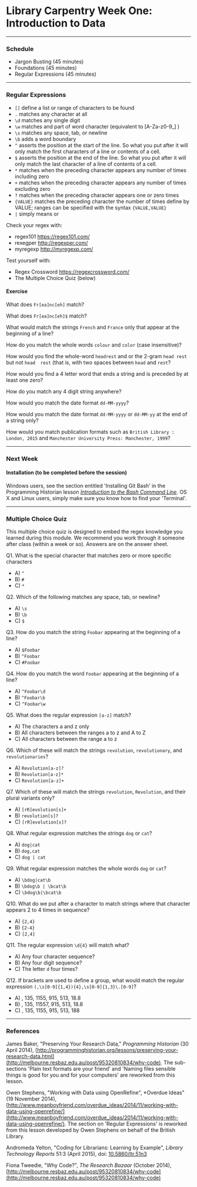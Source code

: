 # Library Carpentry Week One: Introduction to Data

_____
### Schedule

- Jargon Busting (45 minutes)
- Foundations (45 minutes)
- Regular Expressions (45 minutes)

_____
### Regular Expressions

- `[]` define a list or range of characters to be found
- `.` matches any character at all
- `\d` matches any single digit
- `\w` matches and part of word character (equivalent to [A-Za-z0-9_] )
- `\s` matches any space, tab, or newline
- `\b` adds a word boundary
- `^` asserts the position at the start of the line. So what you put after it will only match the first characters of a line or contents of a cell.
- `$` asserts the position at the end of the line. So what you put after it will only match the last character of a line of contents of a cell.
- `*` matches when the preceding character appears any number of times including zero
- `+` matches when the preceding character appears any number of times excluding zero
- `?` matches when the preceding character appears one or zero times
- `{VALUE}` matches the preceding character the number of times define by VALUE; ranges can be specified with the syntax `{VALUE,VALUE}`
- `|` simply means or

Check your regex with:
- regex101 https://regex101.com/
- rexegper http://regexper.com/
- myregexp http://myregexp.com/

Test yourself with:
- Regex Crossword https://regexcrossword.com/
- The Multiple Choice Quiz (below)

#### Exercise

What does `Fr[ea]nc[eh]` match?

What does `Fr[ea]nc[eh]$` match?

What would match the strings `French` and `France` only that appear at the beginning of a line?

How do you match the whole words `colour` and `color` (case insensitive)?

How would you find the whole-word `headrest` and or the 2-gram `head rest` but not `head  rest` (that is, with two spaces between `head` and `rest`?

How would you find a 4 letter word that ends a string and is preceded by at least one zero?

How do you match any 4 digit string anywhere?

How would you match the date format `dd-MM-yyyy`?

How would you match the date format `dd-MM-yyyy` or `dd-MM-yy` at the end of a string only?

How would you match publication formats such as `British Library : London, 2015` and `Manchester University Press: Manchester, 1999`?

_____
### Next Week

#### Installation (to be completed before the session)

Windows users, see the section entitled 'Installing Git Bash' in the Programming Historian lesson [*Introduction to the Bash Command Line*](http://programminghistorian.org/lessons/intro-to-bash). OS X and Linux users, simply make sure you know how to find your 'Terminal'.

_____
### Multiple Choice Quiz

This multiple choice quiz is designed to embed the regex knowledge you learned during this module. We recommend you work through it someone after class (within a week or so). Answers are on the answer sheet.

Q1. What is the special character that matches zero or more specific characters

- A) `^`
- B) `#`
- C) `*`

Q2. Which of the following matches any space, tab, or newline?

- A) `\s`
- B) `\b`
- C) `$`

Q3. How do you match the string `Foobar` appearing at the beginning of a line?

- A) `$Foobar`
- B) `^Foobar`
- C) `#Foobar`

Q4. How do you match the word `Foobar` appearing at the beginning of a line?

- A) `^Foobar\d`
- B) `^Foobar\b`
- C) `^Foobar\w`

Q5. What does the regular expression `[a-z]` match?

- A) The characters a and z only
- B) All characters between the ranges a to z and A to Z
- C) All characters between the range a to z

Q6. Which of these will match the strings `revolution`, `revolutionary`, and `revolutionaries`?

- A) `Revolution[a-z]?`
- B) `Revolution[a-z]*`
- C) `Revolution[a-z]+`

Q7. Which of these will match the strings `revolution`, `Revolution`, and their plural variants only?

- A) `[rR]evolution[s]+`
- B) `revolution[s]?`
- C) `[rR]evolution[s]?`

Q8. What regular expression matches the strings `dog` or `cat`?

- A) `dog|cat`
- B) `dog,cat`
- C) `dog | cat`

Q9. What regular expression matches the whole words `dog` or `cat`?

- A) `\bdog|cat\b`
- B) `\bdog\b | \bcat\b`
- C) `\bdog\b|\bcat\b`

Q10. What do we put after a character to match strings where that character appears 2 to 4 times in sequence?

- A) `{2,4}`
- B) `{2-4}`
- C) `[2,4]`

Q11. The regular expression `\d{4}` will match what?

- A) Any four character sequence?
- B) Any four digit sequence?
- C) The letter `d` four times?

Q12. If brackets are used to define a group, what would match the regular expression `(,\s[0-9]{1,4}){4},\s[0-9]{1,3}\.[0-9]`?

- A) , 135, 1155, 915, 513, 18.8
- B) , 135, 11557, 915, 513, 18.8
- C) , 135, 1155, 915, 513, 188

_____
### References

James Baker, "Preserving Your Research Data," *Programming Historian* (30 April 2014), [http://programminghistorian.org/lessons/preserving-your-research-data.html](http://melbourne.resbaz.edu.au/post/95320810834/why-code). The sub-sections 'Plain text formats are your friend' and 'Naming files sensible things is good for you and for your computers' are reworked from this lesson.

Owen Stephens, "Working with Data using OpenRefine", *Overdue Ideas" (19 November 2014), [http://www.meanboyfriend.com/overdue_ideas/2014/11/working-with-data-using-openrefine/](http://www.meanboyfriend.com/overdue_ideas/2014/11/working-with-data-using-openrefine/). The section on 'Regular Expressions' is reworked from this lesson developed by Owen Stephens on behalf of the British Library.

Andromeda Yelton, "Coding for Librarians: Learning by Example", *Library Technology Reports* 51:3 (April 2015), doi: [10.5860/ltr.51n3](http://dx.doi.org/10.5860/ltr.51n3)

Fiona Tweedie, "Why Code?", *The Research Bazaar* (October 2014), [http://melbourne.resbaz.edu.au/post/95320810834/why-code](http://melbourne.resbaz.edu.au/post/95320810834/why-code)
